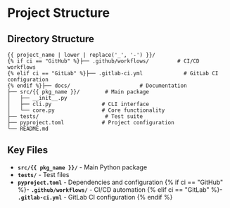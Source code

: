# Project Structure

## Directory Structure

```
{{ project_name | lower | replace('_', '-') }}/
{% if ci == "GitHub" %}├── .github/workflows/         # CI/CD workflows
{% elif ci == "GitLab" %}├── .gitlab-ci.yml             # GitLab CI configuration
{% endif %}├── docs/                      # Documentation
├── src/{{ pkg_name }}/        # Main package
│   ├── __init__.py
│   ├── cli.py                # CLI interface
│   └── core.py               # Core functionality
├── tests/                     # Test suite
├── pyproject.toml            # Project configuration
└── README.md
```

## Key Files

- **`src/{{ pkg_name }}/`** - Main Python package
- **`tests/`** - Test files
- **`pyproject.toml`** - Dependencies and configuration
{% if ci == "GitHub" %}- **`.github/workflows/`** - CI/CD automation
{% elif ci == "GitLab" %}- **`.gitlab-ci.yml`** - GitLab CI configuration
{% endif %}

